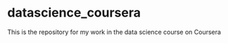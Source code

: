 datascience_coursera
====================

This is the repository for my work in the data science course on Coursera
